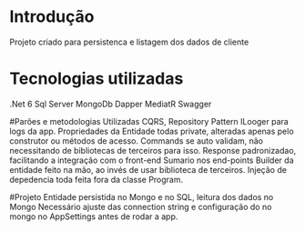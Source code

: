 # Introdução 
Projeto criado para persistenca e listagem dos dados de cliente

# Tecnologias utilizadas
.Net 6
Sql Server
MongoDb
Dapper
MediatR
Swagger

#Parões e metodologias Utilizadas
CQRS,
Repository Pattern
ILooger para logs da app.
Propriedades da Entidade todas private, alteradas apenas pelo construtor ou métodos de acesso.
Commands se auto validam, não necessitando de bibliotecas de terceiros para isso.
Response padronizadao, facilitando a integração com o front-end
Sumario nos end-points
Builder da entidade feito na mão, ao invés de usar biblioteca de terceiros.
Injeção de depedencia toda feita fora da classe Program.

#Projeto
Entidade persistida no Mongo e no SQL, leitura dos dados no Mongo 
Necessário ajuste das connection string e configuração do no mongo no AppSettings antes de rodar a app.


